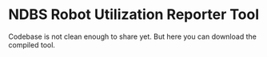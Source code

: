# NDBS Robot Utilization Reporter Tool

Codebase is not clean enough to share yet. But here you can download the compiled tool.
